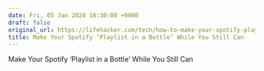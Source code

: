 ```yaml
---
date: Fri, 05 Jan 2024 18:30:00 +0000
draft: false
original_url: https://lifehacker.com/tech/how-to-make-your-spotify-playlist-in-a-bottle
title: Make Your Spotify ‘Playlist in a Bottle’ While You Still Can
---
```


Make Your Spotify ‘Playlist in a Bottle’ While You Still Can